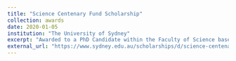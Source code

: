 ```yaml
---
title: "Science Centenary Fund Scholarship"
collection: awards
date: 2020-01-05
institution: "The University of Sydney"
excerpt: "Awarded to a PhD Candidate within the Faculty of Science based on academic merit and research potential."
external_url: "https://www.sydney.edu.au/scholarships/d/science-centenary-fund-scholarship.html"
---
```

